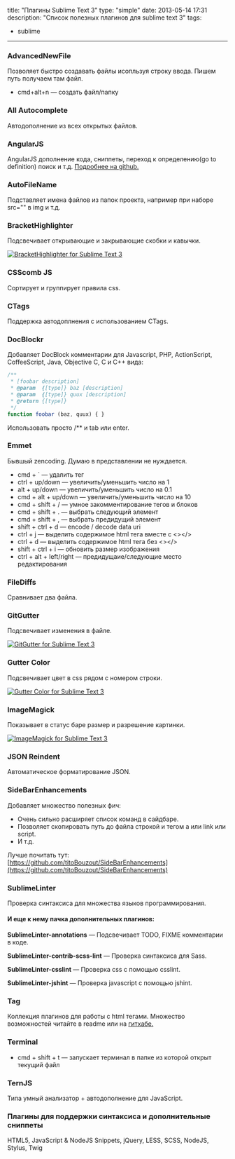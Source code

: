 title: "Плагины Sublime Text 3"
type: "simple"
date: 2013-05-14 17:31
description: "Список полезных плагинов для sublime text 3"
tags:
- sublime
---

### AdvancedNewFile

Позволяет быстро создавать файлы исопльзуя строку ввода. Пишем путь получаем там файл.

- cmd+alt+n — создать файл/папку

### All Autocomplete

Автодополнение из всех открытых файлов.

### AngularJS

AngularJS дополнение кода, сниппеты, переход к определению(go to definition) поиск и т.д.  [Подробнее на github.](https://github.com/angular-ui/AngularJS-sublime-package)

### AutoFileName

Подставляет имена файлов из папок проекта, например при наборе src="" в img и т.д.

### BracketHighlighter

Подсвечивает открывающие и закрывающие скобки и кавычки.

<section class="img">
    <a class="lightbox-target" href="{% asset_path 'brackets-highlighter.png' %}" data-size="105x65" data-desc="BracketHighlighter for Sublime Text 3">
        <img src="{% asset_path 'brackets-highlighter.png' %}" alt="BracketHighlighter for Sublime Text 3">
    </a>
</section>

### CSScomb JS

Сортирует и группирует правила css.

### CTags

Поддержка автодоплнения с использованием CTags.

### DocBlockr

Добавляет DocBlock комментарии для Javascript, PHP, ActionScript, CoffeeScript, Java, Objective C, C и C++ вида:

```js
/**
 * [foobar description]
 * @param  {[type]} baz [description]
 * @param  {[type]} quux [description]
 * @return {[type]}
 */
function foobar (baz, quux) { }
```

Использовать просто /** и tab или enter.

### Emmet

Бывшый zencoding. Думаю в представлении не нуждается.

- cmd + ` — удалить тег
- ctrl + up/down — увеличить/уменьшить число на 1
- alt + up/down — увеличить/уменьшить число на 0.1
- cmd + alt + up/down — увеличить/уменьшить число на 10
- cmd + shift + / — умное закомментирование тегов и блоков
- cmd + shift + . — выбрать следующий элемент
- cmd + shift + , — выбрать предидущий элемент
- shift + ctrl + d — encode / decode data uri
- ctrl + j — выделить содержимое html тега вместе с <></>
- ctrl + d — выделить содержимое html тега без <></>
- shift + ctrl + i — обновить размер изображения
- ctrl + alt + left/right — предидущаие/следующие место редактирования

### FileDiffs

Сравнивает два файла.

### GitGutter

Подсвечивает изменения в файле.

<section class="img">
    <a class="lightbox-target" href="{% asset_path 'gitgutter.png' %}" data-size="291x177" data-desc="GitGutter for Sublime Text 3">
        <img src="{% asset_path 'gitgutter.png' %}" alt="GitGutter for Sublime Text 3">
    </a>
</section>

### Gutter Color

Подсвечивает цвет в css рядом с номером строки.

<section class="img">
    <a class="lightbox-target" href="{% asset_path 'gutter-color.png' %}" data-size="302x222" data-desc="Gutter Color for Sublime Text 3">
        <img src="{% asset_path 'gutter-color.png' %}" alt="Gutter Color for Sublime Text 3">
    </a>
</section>

### ImageMagick

Показывает в статус баре размер и разрешение картинки.

<section class="img">
    <a class="lightbox-target" href="{% asset_path 'imagemagick.png' %}" data-size="244x41" data-desc="ImageMagick for Sublime Text 3">
        <img src="{% asset_path 'imagemagick.png' %}" alt="ImageMagick for Sublime Text 3">
    </a>
</section>

### JSON Reindent

Автоматическое форматирование JSON.

### SideBarEnhancements

Добавляет множество полезных фич:

- Очень сильно расширяет список команд в сайдбаре.
- Позволяет скопировать путь до файла строкой и тегом a или link или script.
- И т.д.

Лучше почитать тут: [https://github.com/titoBouzout/SideBarEnhancements](https://github.com/titoBouzout/SideBarEnhancements)

### SublimeLinter

Проверка синтаксиса для множества языков программирования.

#### И еще к нему пачка дополнительных плагинов:

**SublimeLinter-annotations** — Подсвечивает TODO, FIXME комментарии в коде.

**SublimeLinter-contrib-scss-lint** — Проверка синтаксиса для Sass.

**SublimeLinter-csslint** — Проверка css с помощью csslint.

**SublimeLinter-jshint** — Проверка javascript с помощью jshint.

### Tag

Коллекция плагинов для работы с html тегами. Множество возможностей читайте в readme или на [гитхабе.](https://github.com/SublimeText/Tag)

### Terminal

- cmd + shift + t — запускает терминал в папке из которой открыт текущий файл

### TernJS

Типа умный анализатор + автодополнение для JavaScript.

### Плагины для поддержки синтаксиса и дополнительные сниппеты

HTML5, JavaScript & NodeJS Snippets, jQuery, LESS, SCSS, NodeJS, Stylus, Twig

